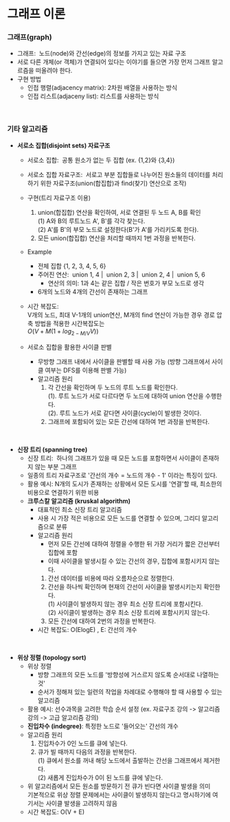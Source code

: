# 그래프 이론

### 그래프(graph)
- 그래프:&nbsp; 노드(node)와 간선(edge)의 정보를 가지고 있는 자료 구조
- 서로 다른 개체(or 객체)가 연결되어 있다는 이야기를 들으면 가장 먼저 그래프 알고르즘을 떠올려야 한다.
- 구현 방법
  - 인접 행렬(adjacency matrix): 2차원 배열을 사용하는 방식
  - 인접 리스트(adjaceny list): 리스트를 사용하는 방식

<br/>

### 기타 알고리즘
- **서로소 집합(disjoint sets) 자료구조**
  - 서로소 집합:&nbsp; 공통 원소가 없는 두 집합&nbsp;(ex. {1,2}와 {3,4})
  - 서로소 집합 자료구조:&nbsp; 서로고 부분 집합들로 나누어진 원소들의 데이터를 처리하기 위한 자료구조(union(합집합)과 find(찾기) 연산으로 조작)
  - 구현(트리 자료구조 이용)
    1. union(합집합) 연산을 확인하여, 서로 연결된 두 노드 A, B를 확인\
      (1) A와 B의 루트노드 A', B'를 각각 찾는다.\
      (2) A'를 B'의 부모 노드로 설정한다(B'가 A'를 가리키도록 한다).
    2. 모든 union(합집합) 연산을 처리할 때까지 1번 과정을 반복한다.
  - Example
    - 전체 집합 {1, 2, 3, 4, 5, 6}
    - 주어진 연산:&nbsp;&nbsp;union 1, 4 |&nbsp;&nbsp;union 2, 3 |&nbsp;&nbsp;union 2, 4 |&nbsp;&nbsp;union 5, 6
      - 연산의 의미: 1과 4는 같은 집합 / 작은 번호가 부모 노드로 생각
    - 6개의 노드와 4개의 간선이 존재하는 그래프
  - 시간 복잡도: \
    V개의 노드, 최대 V-1개의 union연산, M개의 find 연산이 가능한 경우 경로 압축 방법을 적용한 시간복잡도는\
    $O(V + M(1 + log_{2-M/V}V))$

  - 서로소 집합을 활용한 사이클 판별
    - 무방향 그래프 내에서 사이클을 판별할 때 사용 가능 (방향 그래프에서 사이클 여부는 DFS를 이용해 판별 가능)
    - 알고리즘 원리
      1. 각 간선을 확인하며 두 노드의 루트 노드를 확인한다. \
        (1). 루트 노드가 서로 다르다면 두 노드에 대하여 union 연산을 수행한다.\
        (2). 루트 노드가 서로 같다면 사이클(cycle)이 발생한 것이다.
      2. 그래프에 포함되어 있는 모든 간선에 대하여 1번 과정을 반복한다.
     
<br/>

- **신장 트리 (spanning tree)**
  - 신장 트리:&nbsp; 하나의 그래프가 있을 때 모든 노드를 포함하면서 사이클이 존재하지 않는 부분 그래프
  - 일종의 트리 자료구조로 '간선의 개수 = 노드의 개수 - 1' 이라는 특징이 있다.
  - 활용 예시: N개의 도시가 존재하는 상황에서 모든 도시를 '연결'할 때, 최소한의 비용으로 연결하기 위한 비용
  - **크루스칼 알고리즘 (kruskal algorithm)**
    - 대표적인 최소 신장 트리 알고리즘
    - 사용 시 가장 적은 비용으로 모든 노드를 연결할 수 있으며, 그리디 알고리즘으로 분류
    - 알고리즘 원리
      - 먼저 모든 간선에 대하여 정렬을 수행한 뒤 가장 거리가 짧은 간선부터 집합에 포함
      - 이때 사이클을 발생시킬 수 있는 간선의 경우, 집합에 포함시키지 않는다.
      1. 간선 데이터를 비용에 따라 오름차순으로 정렬한다.
      2. 간선을 하나씩 확인하며 현재의 간선이 사이클을 발생시키는지 확인한다. \
        (1) 사이클이 발생하지 않는 경우 최소 신장 트리에 포함시킨다. \
        (2) 사이클이 발생하는 경우 최소 신장 트리에 포함시키지 않는다.
      3. 모든 간선에 대하여 2번의 과정을 반복한다.
    - 시간 복잡도: O(ElogE) , E: 간선의 개수
   
<br/>

- **위상 정렬 (topology sort)**
  - 위상 정렬
    - 방향 그래프의 모든 노드를 '방향성에 거스르지 않도록 순서대로 나열하는 것'
    - 순서가 정해져 있는 일련의 작업을 차례대로 수행해야 할 때 사용할 수 있는 알고리즘
  - 활용 예시: 선수과목을 고려한 학습 순서 설정 (ex. 자료구조 강의 -> 알고리즘 강의 -> 고급 알고리즘 강의)
  - **진입차수 (indegree)**: 특정한 노드로 '들어오는' 간선의 개수
  - 알고리즘 원리
    1. 진입차수가 0인 노드를 큐에 넣는다.
    2. 큐가 빌 때까지 다음의 과정을 반복한다. \
        (1) 큐에서 원소를 꺼내 해당 노드에서 출발하는 간선을 그래프에서 제거한다. \
        (2) 새롭게 진입차수가 0이 된 노드를 큐에 넣는다.
  - 위 알고리즘에서 모든 원소를 방문하기 전 큐가 빈다면 사이클 발생을 의미\
    기본적으로 위상 정렬 문제에서는 사이클이 발생하지 않는다고 명시하기에 여기서는 사이클 발생을 고려하지 않음
  - 시간 복잡도: O(V + E)
